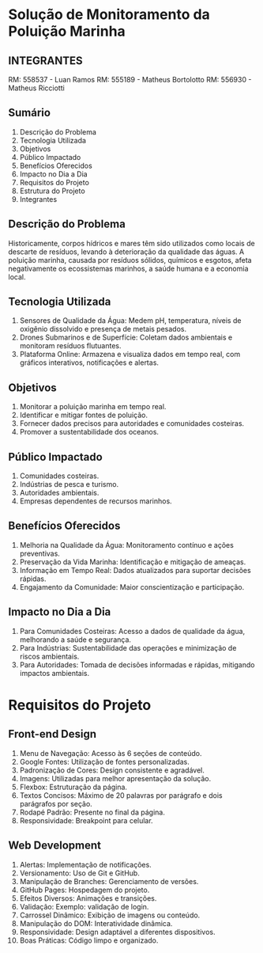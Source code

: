 # Solução de Monitoramento da Poluição Marinha

## INTEGRANTES

RM: 558537 - Luan Ramos
RM: 555189 - Matheus Bortolotto
RM: 556930 - Matheus Ricciotti

## Sumário

1. Descrição do Problema
2. Tecnologia Utilizada
3. Objetivos
4. Público Impactado
5. Benefícios Oferecidos
6. Impacto no Dia a Dia
7. Requisitos do Projeto
8. Estrutura do Projeto
9. Integrantes

## Descrição do Problema

Historicamente, corpos hídricos e mares têm sido utilizados como locais de descarte de resíduos, levando à deterioração da qualidade das águas. A poluição marinha, causada por resíduos sólidos, químicos e esgotos, afeta negativamente os ecossistemas marinhos, a saúde humana e a economia local.

## Tecnologia Utilizada

1. Sensores de Qualidade da Água: Medem pH, temperatura, níveis de oxigênio dissolvido e presença de metais pesados.
2. Drones Submarinos e de Superfície: Coletam dados ambientais e monitoram resíduos flutuantes.
3. Plataforma Online: Armazena e visualiza dados em tempo real, com gráficos interativos, notificações e alertas.

## Objetivos

1. Monitorar a poluição marinha em tempo real.
2. Identificar e mitigar fontes de poluição.
3. Fornecer dados precisos para autoridades e comunidades costeiras.
4. Promover a sustentabilidade dos oceanos.

## Público Impactado

1. Comunidades costeiras.
2. Indústrias de pesca e turismo.
3. Autoridades ambientais.
4. Empresas dependentes de recursos marinhos.

## Benefícios Oferecidos

1. Melhoria na Qualidade da Água: Monitoramento contínuo e ações preventivas.
2. Preservação da Vida Marinha: Identificação e mitigação de ameaças.
3. Informação em Tempo Real: Dados atualizados para suportar decisões rápidas.
4. Engajamento da Comunidade: Maior conscientização e participação.

## Impacto no Dia a Dia

1. Para Comunidades Costeiras: Acesso a dados de qualidade da água, melhorando a saúde e segurança.
2. Para Indústrias: Sustentabilidade das operações e minimização de riscos ambientais.
3. Para Autoridades: Tomada de decisões informadas e rápidas, mitigando impactos ambientais.

# Requisitos do Projeto

## Front-end Design

1. Menu de Navegação: Acesso às 6 seções de conteúdo.
2. Google Fontes: Utilização de fontes personalizadas.
3. Padronização de Cores: Design consistente e agradável.
4. Imagens: Utilizadas para melhor apresentação da solução.
5. Flexbox: Estruturação da página.
6. Textos Concisos: Máximo de 20 palavras por parágrafo e dois parágrafos por seção.
7. Rodapé Padrão: Presente no final da página.
8. Responsividade: Breakpoint para celular.

## Web Development

1. Alertas: Implementação de notificações.
2. Versionamento: Uso de Git e GitHub.
3. Manipulação de Branches: Gerenciamento de versões.
4. GitHub Pages: Hospedagem do projeto.
5. Efeitos Diversos: Animações e transições.
6. Validação: Exemplo: validação de login.
7. Carrossel Dinâmico: Exibição de imagens ou conteúdo.
8. Manipulação do DOM: Interatividade dinâmica.
9. Responsividade: Design adaptável a diferentes dispositivos.
10. Boas Práticas: Código limpo e organizado.
